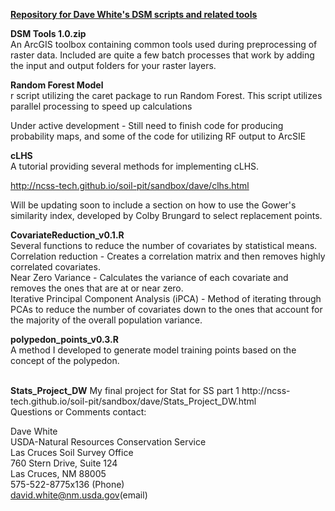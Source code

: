 <b><u>Repository for Dave White's DSM scripts and related tools</u></b>   

<b>DSM Tools 1.0.zip</b>   
An ArcGIS toolbox containing common tools used during preprocessing of raster data. Included are quite a few batch processes that work by adding the input and output folders for your raster layers.
   
<b>Random Forest Model</b>   
r script utilizing the caret package to run Random Forest. This script utilizes parallel processing to speed up calculations

Under active development - Still need to finish code for producing probability maps, and some of the code for utilizing RF output to ArcSIE   

<b>cLHS</b>   
A tutorial providing several methods for implementing cLHS.

http://ncss-tech.github.io/soil-pit/sandbox/dave/clhs.html

Will be updating soon to include a section on how to use the Gower's similarity index, developed by Colby Brungard to select replacement points.   

<b>CovariateReduction_v0.1.R</b>   
Several functions to reduce the number of covariates by statistical means.   
Correlation reduction - Creates a correlation matrix and then removes highly correlated covariates.   
Near Zero Variance - Calculates the variance of each covariate and removes the ones that are at or near zero.   
Iterative Principal Component Analysis (iPCA) - Method of iterating through PCAs to reduce the number of covariates down to the ones that account for the majority of the overall population variance.   

<b>polypedon_points_v0.3.R</b>   
A method I developed to generate model training points based on the concept of the polypedon.   

<br>
<b>Stats_Project_DW</b>
My final project for Stat for SS part 1
http://ncss-tech.github.io/soil-pit/sandbox/dave/Stats_Project_DW.html
<br>
Questions or Comments contact:   

Dave White   
USDA-Natural Resources Conservation Service   
Las Cruces Soil Survey Office   
760 Stern Drive, Suite 124   
Las Cruces, NM 88005   
575-522-8775x136 (Phone)   
david.white@nm.usda.gov(email)   



